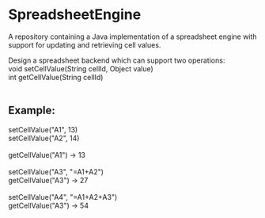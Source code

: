 # SpreadsheetEngine
A repository containing a Java implementation of a spreadsheet engine with support for updating and retrieving cell values.

Design a spreadsheet backend which can support two operations:
<br>
void setCellValue(String cellId, Object value)<br>
int getCellValue(String cellId)<br>
<br>

## Example:<br>
setCellValue(&quot;A1&quot;, 13)<br>
setCellValue(&quot;A2&quot;, 14)<br><br>
getCellValue(&quot;A1&quot;) -&gt; 13<br><br>
setCellValue(&quot;A3&quot;, &quot;=A1+A2&quot;)<br>
getCellValue(&quot;A3&quot;) -&gt; 27<br><br>
setCellValue(&quot;A4&quot;, &quot;=A1+A2+A3&quot;)<br>
getCellValue(&quot;A3&quot;) -&gt; 54<br>
